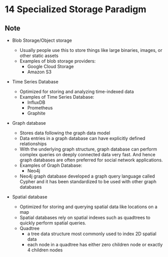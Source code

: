 # 14 Specialized Storage Paradigm

## Note
- Blob Storage/Object storage
    - Usually people use this to store things like large binaries, images, or other static assets
    - Examples of blob storage providers:
        - Google Cloud Storage
        - Amazon S3

- Time Series Database
    - Optimized for storing and analyzing time-indexed data
    - Examples of Time Series Database:
        - InfluxDB
        - Prometheus
        - Graphite

- Graph database
    - Stores data following the graph data model
    - Data entries in a graph database can have explicitly defined relationships
    - With the underlying graph structure, graph database can perform complex queries on deeply connected data very fast. And hence graph databases are often preferred for social network applications.
    - Examples of Graph Database:
        - Neo4j
    - Neo4j graph database developed a graph query language called Cypher and it has been standardized to be used with other graph databases

- Spatial database
    - Optimized for storing and querying spatial data like locations on a map
    - Spatial databases rely on spatial indexes such as quadtrees to quickly perform spatial queries.
    - Quadtree
        - a tree data structure most commonly used to index 2D spatial data
        - each node in a quadtree has either zero children node or exactly 4 children nodes